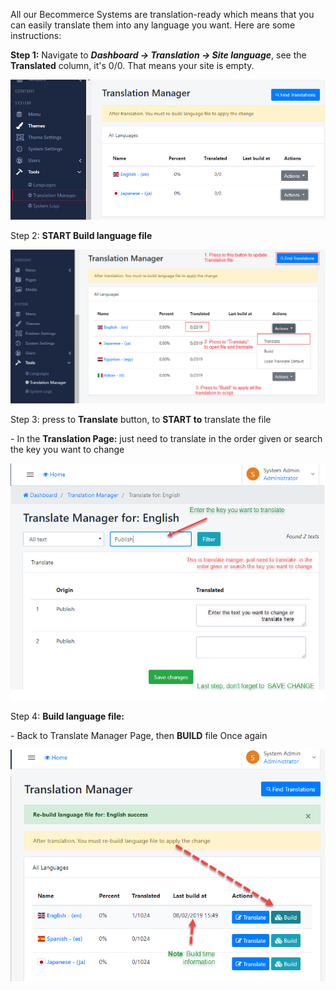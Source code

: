 All our Becommerce Systems are translation-ready which means that you can easily translate them into any language you want. Here are some instructions:

 

**Step 1:** Navigate to ***Dashboard -&gt; Translation -&gt; Site language***, see the **Translated** column, it's 0/0. That means your site is empty.

![](/assets/images/be-translations-management/90642da404e4e05cbe192cc0b2c2c79b.png)

Step 2: **START Build language file**

![](/assets/images/be-translations-management/be52a7a9a92fceab8d63995a81fd911b.png)

Step 3: press to **Translate** button, to **START to** translate the file

\- In the **Translation Page:** just need to translate in the order given or search the key you want to change

![](/assets/images/be-translations-management/bb7f1cbcc1d5535926d437d6e562d149.png)

Step 4: **Build language file:**

\- Back to Translate Manager Page, then **BUILD** file Once again

![](/assets/images/be-translations-management/eebe254daf9efc2690967a030800572e.png)